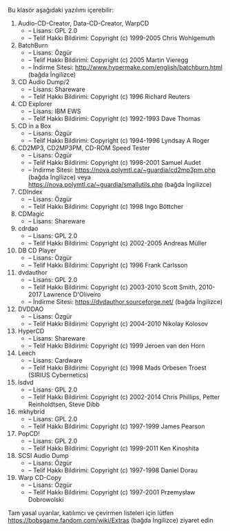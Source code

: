 Bu klasör aşağıdaki yazılımı içerebilir:

1. Audio-CD-Creator, Data-CD-Creator, WarpCD
   - – Lisans: GPL 2.0
   - – Telif Hakkı Bildirimi: Copyright (c) 1999-2005 Chris Wohlgemuth
2. BatchBurn
   - – Lisans: Özgür
   - – Telif Hakkı Bildirimi: Copyright (c) 2005 Martin Vieregg
   - – İndirme Sitesi: http://www.hypermake.com/english/batchburn.html (bağda İngilizce)
3. CD Audio Dump/2
   - – Lisans: Shareware
   - – Telif Hakkı Bildirimi: Copyright (c) 1996 Richard Reuters
4. CD Explorer
   - – Lisans: IBM EWS
   - – Telif Hakkı Bildirimi: Copyright (c) 1992-1993 Dave Thomas
5. CD in a Box
   - – Lisans: Özgür
   - – Telif Hakkı Bildirimi: Copyright (c) 1994-1996 Lyndsay A Roger
6. CD2MP3, CD2MP3PM, CD-ROM Speed Tester
   - – Lisans: Özgür
   - – Telif Hakkı Bildirimi: Copyright (c) 1998-2001 Samuel Audet
   - – İndirme Sitesi: https://nova.polymtl.ca/~guardia/cd2mp3pm.php (bağda İngilizce) veya https://nova.polymtl.ca/~guardia/smallutils.php (bağda İngilizce)
7. CDIndex
   - – Lisans: Özgür
   - – Telif Hakkı Bildirimi: Copyright (c) 1998 Ingo Böttcher
8. CDMagic
   - – Lisans: Shareware
9. cdrdao
   - – Lisans: GPL 2.0
   - – Telif Hakkı Bildirimi: Copyright (c) 2002-2005 Andreas Müller
10. DB CD Player
    - – Lisans: Özgür
    - – Telif Hakkı Bildirimi: Copyright (c) 1996 Frank Carlsson
11. dvdauthor
    - – Lisans: GPL 2.0
    - – Telif Hakkı Bildirimi: Copyright (c) 2003-2010 Scott Smith, 2010-2017 Lawrence D'Oliveiro
    - – İndirme Sitesi: https://dvdauthor.sourceforge.net/ (bağda İngilizce)
12. DVDDAO
    - – Lisans: Özgür
    - – Telif Hakkı Bildirimi: Copyright (c) 2004-2010 Nikolay Kolosov
13. HyperCD
    - – Lisans: Shareware
    - – Telif Hakkı Bildirimi: Copyright (c) 1999 Jeroen van den Horn
14. Leech
    - – Lisans: Cardware
    - – Telif Hakkı Bildirimi: Copyright (c) 1998 Mads Orbesen Troest (SIRIUS Cybernetics)
15. lsdvd
    - – Lisans: GPL 2.0
    - – Telif Hakkı Bildirimi: Copyright (c) 2002-2014 Chris Phillips, Petter Reinholdtsen, Steve Dibb
16. mkhybrid 
    - – Lisans: GPL 2.0
    - – Telif Hakkı Bildirimi: Copyright (c) 1997-1999 James Pearson
17. PopCD!
    - – Lisans: GPL 2.0
    - – Telif Hakkı Bildirimi: Copyright (c) 1999-2011 Ken Kinoshita
18. SCSI Audio Dump
    - – Lisans: Özgür
    - – Telif Hakkı Bildirimi: Copyright (c) 1997-1998 Daniel Dorau
19. Warp CD-Copy
    - – Lisans: Özgür
    - – Telif Hakkı Bildirimi: Copyright (c) 1997-2001 Przemysław Dobrowolski

Tam yasal uyarılar, katılımcı ve çevirmen listeleri için lütfen https://bobsgame.fandom.com/wiki/Extras (bağda İngilizce) ziyaret edin
